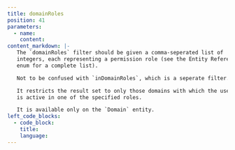 ```yaml
---
title: domainRoles
position: 41
parameters:
  - name:
    content:
content_markdown: |-
   The `domainRoles` filter should be given a comma-seperated list of
   integers, each representing a permission role (see the Entity Reference
   enum for a complete list).

   Not to be confused with `inDomainRoles`, which is a seperate filter.

   It restricts the result set to only those domains with which the user
   is active in one of the specified roles.

   It is available only on the `Domain` entity.
left_code_blocks:
  - code_block:
    title:
    language:
---
```

